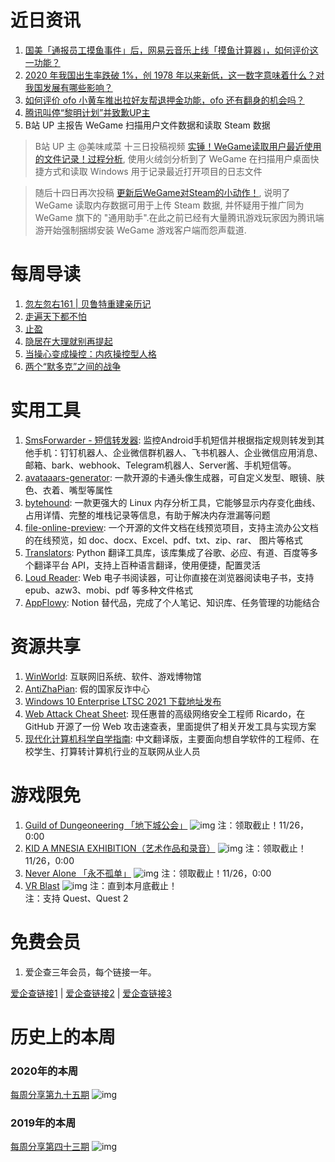 # 近日资讯

1. [国美「通报员工摸鱼事件」后，网易云音乐上线「摸鱼计算器」，如何评价这一功能？](https://www.zhihu.com/question/499791381)
2. [2020 年我国出生率跌破 1%，创 1978 年以来新低，这一数字意味着什么？对我国发展有哪些影响？](https://www.zhihu.com/question/500257903)
3. [如何评价 ofo 小黄车推出拉好友帮退押金功能，ofo 还有翻身的机会吗？](https://www.zhihu.com/question/500150664)
4. [腾讯叫停“黎明计划”并致歉UP主](https://www.163.com/dy/article/GP15MDMM0514D3UH.html)
5. B站 UP 主报告 WeGame 扫描用户文件数据和读取 Steam 数据

> B站 UP 主 @美味咸菜 十三日投稿视频 [实锤！WeGame读取用户最近使用的文件记录！过程分析](https://www.bilibili.com/video/BV1mP4y157pH), 使用火绒剑分析到了 WeGame 在扫描用户桌面快捷方式和读取 Windows 用于记录最近打开项目的日志文件

> 随后十四日再次投稿 [更新后WeGame对Steam的小动作！](https://www.bilibili.com/video/BV1Q3411875m?p=1), 说明了 WeGame 读取内存数据可用于上传 Steam 数据, 并怀疑用于推广同为 WeGame 旗下的 "通用助手".在此之前已经有大量腾讯游戏玩家因为腾讯端游开始强制捆绑安装 WeGame 游戏客户端而怨声载道.

# 每周导读

1. [忽左忽右161 | 贝鲁特重建亲历记](https://mp.weixin.qq.com/s/REKf4PzP2oL58VzGmPuLjA)
2. [走遍天下都不怕](https://mp.weixin.qq.com/s/bXM4vyZD6wDKL0qM6lLUgw)
3. [止盈](https://mp.weixin.qq.com/s/tf7Yjnfx3MtspyAPRvg0eA)
4. [隐居在大理就别再提起](https://mp.weixin.qq.com/s/yyHV5jPfqbmR0B_ph0cRAQ)
5. [当操心变成操控：内疚操控型人格](https://mp.weixin.qq.com/s/Yo1uJn67CG-weshX5KTAvg)
6. [两个“默多克”之间的战争](https://mp.weixin.qq.com/s?src=11&timestamp=1637403173&ver=3448&signature=0tZiyYeGAcrUeUKEBcZhsgoMJ7BGCw1xxwolKfuWVlJyP0fjXrR8CFTGx1yKTzGjETC1*SmhFSgxydUEt2bR8kWDVKUMSA9*7gEmLOt6dAN2n1OQVCO9fFXbA86*zsJq&new=1)

# 实用工具

1. [SmsForwarder - 短信转发器](https://github.com/pppscn/SmsForwarder): 监控Android手机短信并根据指定规则转发到其他手机：钉钉机器人、企业微信群机器人、飞书机器人、企业微信应用消息、邮箱、bark、webhook、Telegram机器人、Server酱、手机短信等。
2. [avataaars-generator](https://github.com/fangpenlin/avataaars-generator): 一款开源的卡通头像生成器，可自定义发型、眼镜、肤色、衣着、嘴型等属性
3. [bytehound](https://github.com/koute/bytehound): 一款更强大的 Linux 内存分析工具，它能够显示内存变化曲线、占用详情、完整的堆栈记录等信息，有助于解决内存泄漏等问题
4. [file-online-preview](https://github.com/kekingcn/kkFileView): 一个开源的文件文档在线预览项目，支持主流办公文档的在线预览，如 doc、docx、Excel、pdf、txt、zip、rar、 图片等格式
5. [Translators](https://github.com/UlionTse/translators): Python 翻译工具库，该库集成了谷歌、必应、有道、百度等多个翻译平台 API，支持上百种语言翻译，使用便捷，配置灵活
6. [Loud Reader](https://www.loudreader.com/): Web 电子书阅读器，可让你直接在浏览器阅读电子书，支持 epub、azw3、mobi、pdf 等多种文件格式
7. [AppFlowy](https://github.com/AppFlowy-IO/appflowy): Notion 替代品，完成了个人笔记、知识库、任务管理的功能结合

# 资源共享

1. [WinWorld](https://winworldpc.com/home): 互联网旧系统、软件、游戏博物馆
2. [AntiZhaPian](https://github.com/XJP-GIT/AntiZhaPian): 假的国家反诈中心 
3. [Windows 10 Enterprise LTSC 2021 下载地址发布](https://www.microsoft.com/en-us/evalcenter/evaluate-windows-10-enterprise)
4. [Web Attack Cheat Sheet](https://github.com/riramar/Web-Attack-Cheat-Sheet): 现任惠普的高级网络安全工程师 Ricardo，在 GitHub 开源了一份 Web 攻击速查表，里面提供了相关开发工具与实现方案
5. [现代化计算机科学自学指南](https://github.com/izackwu/TeachYourselfCS-CN/blob/master/TeachYourselfCS-CN.md): 中文翻译版，主要面向想自学软件的工程师、在校学生、打算转计算机行业的互联网从业人员

# 游戏限免

1. [Guild of Dungeoneering 「地下城公会」](https://www.epicgames.com/store/en-US/p/guild-of-dungeoneering-classic)
![img](http://mmbiz.qpic.cn/sz_mmbiz_png/pDARXZuibAKRFofKL8g8XTp0qN7TmBNrS5fDZPGypCvDMEZtXndSIadgqt3PLULMKE7Os4E6gyf0UojMuyriavPQ/0?wx_fmt=png)
注：领取截止！11/26，0:00
2. [KID A MNESIA EXHIBITION（艺术作品和录音）](https://www.epicgames.com/store/en-US/p/kid-a-mnesia-exhibition)
![img](http://mmbiz.qpic.cn/sz_mmbiz_png/pDARXZuibAKRFofKL8g8XTp0qN7TmBNrSqc98039qWomcaotVJy6WEwR0kjQJUkt4NMNRgkXGoqc6j3CqMXn4Mg/0?wx_fmt=png)
注：领取截止！11/26，0:00
3. [Never Alone 「永不孤单」](https://www.epicgames.com/store/en-US/p/never-alone-kisima-ingitchuna)
![img](http://mmbiz.qpic.cn/sz_mmbiz_png/pDARXZuibAKRFofKL8g8XTp0qN7TmBNrSicArBmgXSVpltvgkNsS4CG7KqK6KUazo6bzXgeicBegjayrkW3TNuTJg/0?wx_fmt=png)
注：领取截止！11/26，0:00
4. [VR Blast](https://www.oculus.com/experiences/quest/4425678877446720/)
![img](http://mmbiz.qpic.cn/sz_mmbiz_png/pDARXZuibAKRFofKL8g8XTp0qN7TmBNrSc8qG3skzFEVRu2lNaia9sic5bhlVEf4YCiasBVfmMwIvvIOQocpGqIUAw/0?wx_fmt=png)
注：直到本月底截止！   
注：支持 Quest、Quest 2

# 免费会员

1. 爱企查三年会员，每个链接一年。

[爱企查链接1](https://aiqicha.baidu.com/m/usercenter/memberspread?cq=xlTM-TogKuTwK2SUxwQXLkntLjROrkKpagmd&VNK=d1230c16) | [爱企查链接2](https://aiqicha.baidu.com/m/usercenter/memberspread?cq=xlTM-TogKuTw0BoIP2UNSTjtO92aDFpCGwmd&VNK=0be9cfe8) | [爱企查链接3](https://aiqicha.baidu.com/m/usercenter/memberspread?cq=xlTM-TogKuTwvNzjoclsAzSus4W3jBzDZwmd&VNK=ae662888)

# 历史上的本周

### 2020年的本周

[每周分享第九十五期](https://mp.weixin.qq.com/s/0qUsD7vjkLViDMmSmP4e4g)
![img](https://mmbiz.qpic.cn/sz_mmbiz_jpg/pDARXZuibAKQfc3ibXmfUPh8K5JgeMkLsrO67DkCYPskHpwfv2ygfAwJIZxg7eOuict2GtiasVXFYMxl3Vpx5DGyyg/640?wx_fmt=jpeg&tp=webp&wxfrom=5&wx_lazy=1&wx_co=1)

### 2019年的本周

[每周分享第四十三期](https://mp.weixin.qq.com/s?__biz=MzI3MDA2MDA3NQ==&mid=2657570556&idx=1&sn=0ab10190578942d2a62baa8e6347a72c&scene=21#wechat_redirect)
![img](https://mmbiz.qpic.cn/sz_mmbiz_jpg/pDARXZuibAKQ8Ma0QViamXFKyCrnV1RD63qmibJb4yicZx2ia4mAfnC5QiaiblxhE3vcQvg06Jgnnic9fSicicMbibEDrJSHQ/640?wx_fmt=jpeg&tp=webp&wxfrom=5&wx_lazy=1&wx_co=1)

